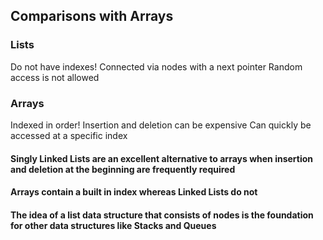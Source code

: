 ﻿## Comparisons with Arrays
### Lists 
Do not have indexes!
Connected via nodes with a next pointer
Random access is not allowed
### Arrays
Indexed in order!
Insertion and deletion can be expensive
Can quickly be accessed at a specific index

#### Singly Linked Lists are an excellent alternative to arrays when insertion and deletion at the beginning are frequently required

#### Arrays contain a built in index whereas Linked Lists do not

#### The idea of a list data structure that consists of nodes is the foundation for other data structures like Stacks and Queues
